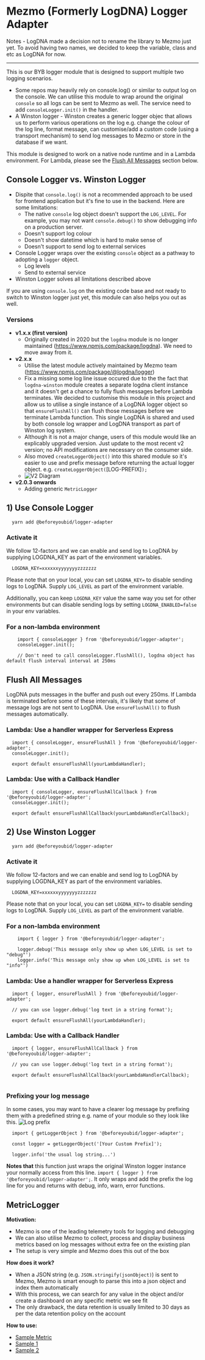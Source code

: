 # Mezmo (Formerly LogDNA) Logger Adapter

Notes - LogDNA made a decision not to rename the library to Mezmo just yet. To avoid having two names, we decided to
keep the variable, class and etc as LogDNA for now.

---

This is our BYB logger module that is designed to support multiple two logging scenarios.

- Some repos may heavily rely on console.log() or similar to output log on the console. We can utilise this module to
  wrap around the original `console` so all logs can be sent to Mezmo as well. The service need to add
  `consoleLogger.init()` in the handler.
- A Winston logger - Winston creates a generic logger objec that allows us to perform various operations on the log e.g.
  change the colour of the log line, format message, can customise/add a custom code (using a transport mechanism) to
  send log messages to Mezmo or store in the database if we want.

This module is designed to work on a native node runtime and in a Lambda environment. For Lambda, please see the
[Flush All Messages](#Flush-All-Messages) section below.

## Console Logger vs. Winston Logger

- Dispite that `console.log()` is not a recommended approach to be used for frontend application but it's fine to use in
  the backend. Here are some limitations:
  - The native `console` log object doesn't support the `LOG_LEVEL`. For example, you may not want `console.debug()` to
    show debugging info on a production server.
  - Doesn't support log colour
  - Doesn't show datetime which is hard to make sense of
  - Doesn't support to send log to external services
- Console Logger wraps over the existing `console` object as a pathway to adopting a `logger` object.
  - Log levels
  - Send to external service
- Winston Logger solves all limitations described above

If you are using `console.log` on the existing code base and not ready to switch to Winston logger just yet, this module
can also helps you out as well.

### Versions

- **v1.x.x (first version)**
  - Originally created in 2020 but the `logdna` module is no longer maintained (https://www.npmjs.com/package/logdna).
    We need to move away from it.
- **v2.x.x**
  - Utilise the latest module actively maintained by Mezmo team (https://www.npmjs.com/package/@logdna/logger)
  - Fix a missing some log line issue occured due to the the fact that `logdna-winston` module creates a separate logdna
    client instance and it doesn't get a chance to fully flush messages before Lambda terminates. We decided to
    customise this module in this project and allow us to utilise a single instance of a LogDNA logger object so that
    `ensureFlushAll()` can flush those messages before we terminate Lambda function. This single LogDNA is shared and
    used by both console log wrapper and LogDNA transport as part of Winston log system.
  - Although it is not a major change, users of this module would like an explicably upgraded version. Just update to
    the most recent v2 version; no API modifications are necessary on the consumer side.
  - Also moved `createLoggerObject()` into this shared module so it's easier to use and prefix message before returning
    the actual logger object. e.g. `createLoggerObject(`[LOG-PREFIX]`);`
  - ![V2 Diagram](./docs/v2-diagram.png)
- **v2.0.3 onwards**
  - Adding generic `MetricLogger`

## 1) Use Console Logger

```
  yarn add @beforeyoubid/logger-adapter
```

### Activate it

We follow 12-factors and we can enable and send log to LogDNA by supplying LOGDNA_KEY as part of the environment
variables.

```
  LOGDNA_KEY=xxxxxxyyyyyyyzzzzzzz
```

Please note that on your local, you can set `LOGDNA_KEY=` to disable sending logs to LogDNA. Supply `LOG_LEVEL` as part
of the environment variable.

Additionally, you can keep `LOGDNA_KEY` value the same way you set for other environments but can disable sending logs
by setting `LOGDNA_ENABLED=false` in your env variables.

### For a non-lambda environment

```
    import { consoleLogger } from '@beforeyoubid/logger-adapter';
    consoleLogger.init();

    // Don't need to call consoleLogger.flushAll(), logdna object has default flush interval interval at 250ms
```

## Flush All Messages

LogDNA puts messages in the buffer and push out every 250ms. If Lambda is terminated before some of these intervals,
it's likely that some of message logs are not sent to LogDNA. Use `ensureFlushAll()` to flush messages automatically.

### Lambda: Use a handler wrapper for Serverless Express

```
  import { consoleLogger, ensureFlushAll } from '@beforeyoubid/logger-adapter';
  consoleLogger.init();

  export default ensureFlushAll(yourLambdaHandler);

```

### Lambda: Use with a Callback Handler

```
  import { consoleLogger, ensureFlushAllCallback } from '@beforeyoubid/logger-adapter';
  consoleLogger.init();

  export default ensureFlushAllCallback(yourLambdaHandlerCallback);

```

## 2) Use Winston Logger

```
  yarn add @beforeyoubid/logger-adapter
```

### Activate it

We follow 12-factors and we can enable and send log to LogDNA by supplying LOGDNA_KEY as part of the environment
variables.

```
  LOGDNA_KEY=xxxxxxyyyyyyyzzzzzzz
```

Please note that on your local, you can set `LOGDNA_KEY=` to disable sending logs to LogDNA. Supply `LOG_LEVEL` as part
of the environment variable.

### For a non-lambda environment

```
    import { logger } from '@beforeyoubid/logger-adapter';

    logger.debug('This message only show up when LOG_LEVEL is set to "debug"')
    logger.info('This message only show up when LOG_LEVEL is set to "info"')
```

### Lambda: Use a handler wrapper for Serverless Express

```
  import { logger, ensureFlushAll } from '@beforeyoubid/logger-adapter';

  // you can use logger.debug('log text in a string format');

  export default ensureFlushAll(yourLambdaHandler);

```

### Lambda: Use with a Callback Handler

```
  import { logger, ensureFlushAllCallback } from '@beforeyoubid/logger-adapter';

  // you can use logger.debug('log text in a string format');

  export default ensureFlushAllCallback(yourLambdaHandlerCallback);


```

### Prefixing your log message

In some cases, you may want to have a clearer log message by prefixing them with a predefined string e.g. name of your
module so they look like this. ![Log prefix](./docs/log-prefix.png)

```
  import { getLoggerObject } from '@beforeyoubid/logger-adapter';

  const logger = getLoggerObject('[Your Custom Prefix]');

  logger.info('the usual log string...')
```

**Notes that** this function just wraps the original Winston logger instance your normally access from this line.
`import { logger } from '@beforeyoubid/logger-adapter';`. It only wraps and add the prefix the log line for you and
returns with debug, info, warn, error functions.

## MetricLogger

**Motivation:**

- Mezmo is one of the leading telemetry tools for logging and debugging
- We can also utilise Mezmo to collect, process and display business metrics based on log messages without extra fee on
  the existing plan
- The setup is very simple and Mezmo does this out of the box

**How does it work?**

- When a JSON string (e.g. `JSON.stringify(jsonObject)`) is sent to Mezmo, Mezmo is smart enough to parse this into a
  json object and index them automatically
- With this process, we can search for any value in the object and/or create a dashboard on any specific metric we see
  fit
- The only drawback, the data retention is usually limited to 30 days as per the data retention policy on the account

**How to use:**

- [Sample Metric](./samples/metricLogger.md)
- [Sample 1](./samples/metricLogger1.sample.ts)
- [Sample 2](./samples/metricLogger2.sample.ts)
